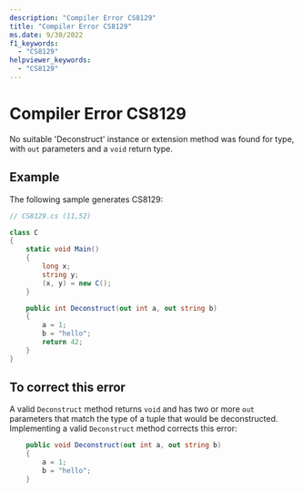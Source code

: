 ```yaml
---
description: "Compiler Error CS8129"
title: "Compiler Error CS8129"
ms.date: 9/30/2022
f1_keywords:
  - "CS8129"
helpviewer_keywords:
  - "CS8129"
---
```

# Compiler Error CS8129

No suitable 'Deconstruct' instance or extension method was found for type, with `out` parameters and a `void` return type.

## Example

 The following sample generates CS8129:

```csharp
// CS8129.cs (11,52)

class C
{
    static void Main()
    {
        long x;
        string y;
        (x, y) = new C();
    }

    public int Deconstruct(out int a, out string b)
    {
        a = 1;
        b = "hello";
        return 42;
    }
}
```

## To correct this error

A valid `Deconstruct` method returns `void` and has two or more `out` parameters that match the type of a tuple that would be deconstructed.  Implementing a valid `Deconstruct` method corrects this error:

```csharp
    public void Deconstruct(out int a, out string b)
    {
        a = 1;
        b = "hello";
    }
```
